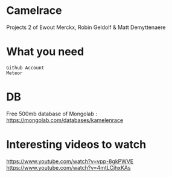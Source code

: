 Camelrace
=========

Projects 2 of Ewout Merckx, Robin Geldolf &amp; Matt Demyttenaere

# What you need
	Github Account
	Meteor

# DB
Free 500mb database of Mongolab : <br>
https://mongolab.com/databases/kamelenrace

# Interesting videos to watch
https://www.youtube.com/watch?v=vpp-8gkPWVE <br>
https://www.youtube.com/watch?v=4mtLCjhxKAs

